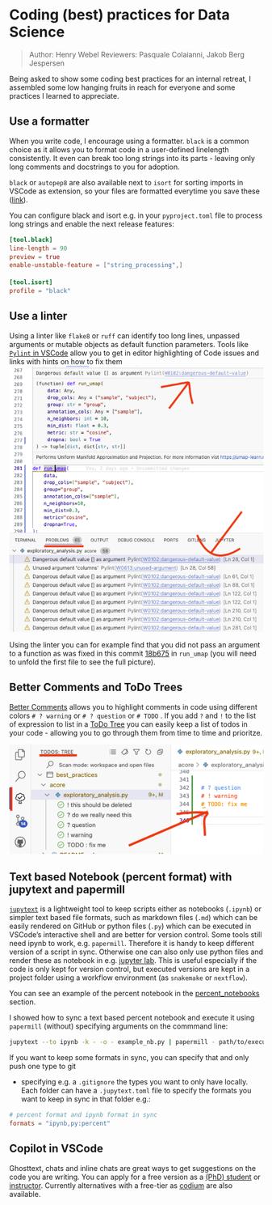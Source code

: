 # Coding (best) practices for Data Science

> Author: Henry Webel
> Reviewers: Pasquale Colaianni, Jakob Berg Jespersen

Being asked to show some coding best practices for an internal retreat, I assembled
some low hanging fruits in reach for everyone and some practices I learned to appreciate.

## Use a formatter

When you write code, I encourage using a formatter. `black` is a common choice
as it allows you to format code in a user-defined linelength consistently. It even can
break too long strings into its parts - leaving only long comments and docstrings to you
for adoption.

`black` or `autopep8` are also available next to `isort` for sorting imports in VSCode as 
extension, so your files are formatted everytime you save these 
([link](https://code.visualstudio.com/docs/python/formatting)).

You can configure black and isort e.g. in your `pyproject.toml` file to process long strings
and enable the next release features:

```toml
[tool.black]
line-length = 90
preview = true
enable-unstable-feature = ["string_processing",]

[tool.isort]
profile = "black"
```

## Use a linter

Using a linter like `flake8` or `ruff` can identify too long lines, unpassed arguments 
or mutable objects as default function parameters. Tools like 
[`Pylint` in VSCode](https://code.visualstudio.com/docs/python/linting)
allow you to get in editor highlighting of Code issues and links with hints on how to fix them
![screenshot with typehints](assets/lint_pylance_in_vscode.png)

Using the linter you can for example find that you did not pass an argument to a function
as was fixed in this commit [18b675](https://github.com/Multiomics-Analytics-Group/acore/pull/2/commits/18b67516b25de30cf6fd4bb640422aa8e0642b08) in `run_umap` (you will need to unfold the first file to see the full picture).


## Better Comments and ToDo Trees

[Better Comments](https://marketplace.visualstudio.com/items?itemName=aaron-bond.better-comments)
allows you to highlight comments in code using different colors 
`# ? warning` or `# ? question` or `# TODO` . If you add `?` and `!` to the list of expression to list
in a
[ToDo Tree](https://marketplace.visualstudio.com/items?itemName=Gruntfuggly.todo-tree) 
you can easily keep a list of todos in your code - allowing you to go 
through them from time to time and prioritze.

![Highlighted Comments and ToDo Tree example](assets/better_comments_todo_tree.png)

## Text based Notebook (percent format) with jupytext and papermill

[`jupytext`](https://jupytext.readthedocs.io/) is a lightweight tool to keep scripts either as notebooks (`.ipynb`) or simpler text based file formats, such as markdown files (`.md`)  which can be easily rendered on GitHub or python files  (`.py`) which can be executed in VSCode’s interactive shell and are better for version control. Some tools still need ipynb to work, e.g. `papermill`. Therefore it is handy to keep different version of a script in sync. Otherwise one can also only use python files and render these as notebook in e.g. 
[jupyter lab](https://jupytext.readthedocs.io/en/latest/text-notebooks.html). This is useful especially if the code is only kept for version control, but executed versions are kept in a project folder using a workflow environment (as `snakemake` or `nextflow`).

You can see an example of the percent notebook in the [percent_notebooks](project:percent_notebooks.py) section.

I showed how to sync a text based percent notebook and execute it using `papermill`
(without) specifying arguments on the commmand line:

```bash
jupytext --to ipynb -k - -o - example_nb.py | papermill - path/to/executed_example.ipynb
```

If you want to keep some formats in sync, you can specify that and only push one type to git 
- specifying e.g. a `.gitignore` the types you want to only have locally.
Each folder can have a `.jupytext.toml` file to specify the formats you want to keep in sync
in that folder e.g.:

```toml 
# percent format and ipynb format in sync
formats = "ipynb,py:percent"
```

## Copilot in VSCode

Ghosttext, chats and inline chats are great ways to get suggestions on the code you are 
writing. You can apply for a free version as a [(PhD) student](https://github.com/education/students)
or [instructor](https://github.com/education/teachers). Currently alternatives with a free-tier as [codium](https://codeium.com/) are also available.

